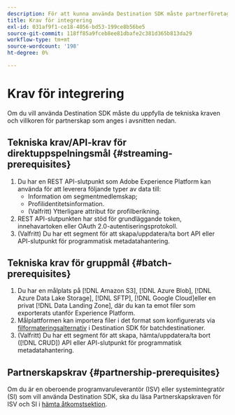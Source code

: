 ```yaml
---
description: För att kunna använda Destination SDK måste partnerföretaget uppfylla de krav som anges i det här dokumentet.
title: Krav för integrering
exl-id: 031af9f1-ce18-4056-bd53-199ce8b56be5
source-git-commit: 118ff85a9fceb8ee81dbafe2c381d365b813da29
workflow-type: tm+mt
source-wordcount: '198'
ht-degree: 0%

---
```


# Krav för integrering

Om du vill använda Destination SDK måste du uppfylla de tekniska kraven och villkoren för partnerskap som anges i avsnitten nedan.

## Tekniska krav/API-krav för direktuppspelningsmål {#streaming-prerequisites}

1. Du har en REST API-slutpunkt som Adobe Experience Platform kan använda för att leverera följande typer av data till:
   * Information om segmentmedlemskap;
   * Profilidentitetsinformation.
   * (Valfritt) Ytterligare attribut för profilberikning.
2. REST API-slutpunkten har stöd för grundläggande token, innehavartoken eller OAuth 2.0-autentiseringsprotokoll.
3. (Valfritt) Du har ett segment för att skapa/uppdatera/ta bort API eller API-slutpunkt för programmatisk metadatahantering.

## Tekniska krav för gruppmål {#batch-prerequisites}

1. Du har en målplats på [!DNL Amazon S3], [!DNL Azure Blob], [!DNL Azure Data Lake Storage], [!DNL SFTP], [!DNL Google Cloud]eller en privat [!DNL Data Landing Zone], där du kan ta emot filer som exporterats utanför Experience Platform.
2. Målplattformen kan importera filer i det format som konfigurerats via [filformateringsalternativ](functionality/destination-server/file-formatting.md) i Destination SDK för batchdestinationer.
3. (Valfritt) Du har ett segment för att skapa, hämta/uppdatera/ta bort ([!DNL CRUD]) API eller API-slutpunkt för programmatisk metadatahantering.

## Partnerskapskrav {#partnership-prerequisites}

Om du är en oberoende programvaruleverantör (ISV) eller systemintegratör (SI) som vill använda Destination SDK, ska du läsa Partnerskapskraven för ISV och SI i [hämta åtkomstsektion](overview.md#get-access).
